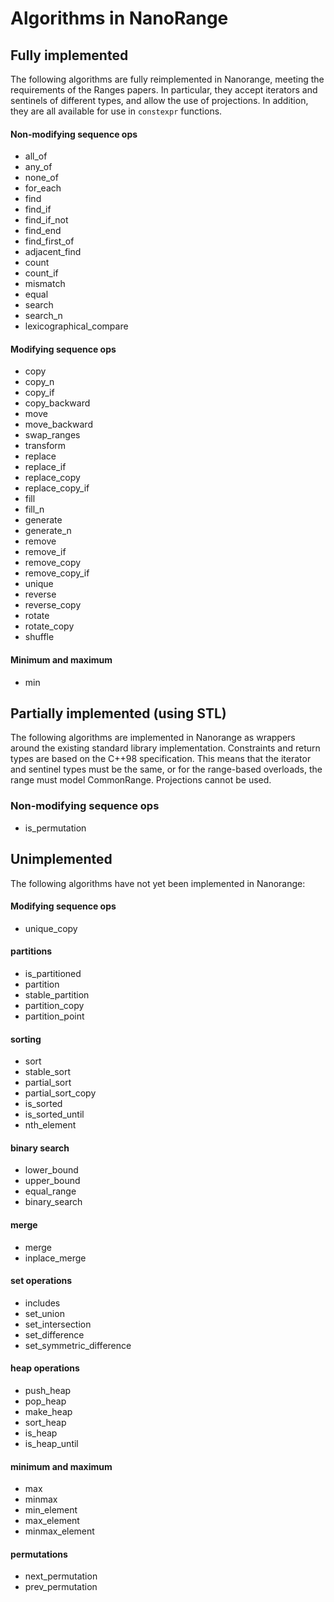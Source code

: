 # Algorithms in NanoRange #

## Fully implemented ##

The following algorithms are fully reimplemented in Nanorange,
meeting the requirements of the Ranges papers. In particular, they accept
iterators and sentinels of different types, and allow the use of projections.
In addition, they are all available for use in `constexpr` functions.

#### Non-modifying sequence ops ####

* all_of
* any_of
* none_of
* for_each
* find
* find_if
* find_if_not
* find_end
* find_first_of
* adjacent_find
* count
* count_if
* mismatch
* equal
* search
* search_n
* lexicographical_compare

#### Modifying sequence ops ####

* copy
* copy_n
* copy_if
* copy_backward
* move
* move_backward
* swap_ranges
* transform
* replace
* replace_if
* replace_copy
* replace_copy_if
* fill
* fill_n
* generate
* generate_n
* remove
* remove_if
* remove_copy
* remove_copy_if
* unique
* reverse
* reverse_copy
* rotate
* rotate_copy
* shuffle

#### Minimum and maximum ####

* min

## Partially implemented (using STL) ##

The following algorithms are implemented in Nanorange as wrappers around the
existing standard library implementation. Constraints and return types are based
on the C++98 specification. This means that the iterator and sentinel types
must be the same, or for the range-based overloads, the range must model
CommonRange. Projections cannot be used.

### Non-modifying sequence ops ##

* is_permutation


## Unimplemented ##

The following algorithms have not yet been implemented in Nanorange:

#### Modifying sequence ops ####

* unique_copy

#### partitions ####

* is_partitioned
* partition
* stable_partition
* partition_copy
* partition_point

#### sorting ####
* sort
* stable_sort
* partial_sort
* partial_sort_copy
* is_sorted
* is_sorted_until
* nth_element

#### binary search ####

* lower_bound
* upper_bound
* equal_range
* binary_search

#### merge ####

* merge
* inplace_merge

#### set operations ####

* includes
* set_union
* set_intersection
* set_difference
* set_symmetric_difference

#### heap operations ####

* push_heap
* pop_heap
* make_heap
* sort_heap
* is_heap
* is_heap_until

#### minimum and maximum ####

* max
* minmax
* min_element
* max_element
* minmax_element

#### permutations ####

* next_permutation
* prev_permutation
